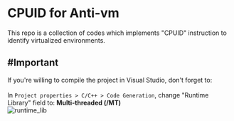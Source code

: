 # CPUID for Anti-vm
This repo is a collection of codes which implements "CPUID" instruction to identify virtualized environments.</br>

## #Important
If you're willing to compile the project in Visual Studio, don't forget to: </br></br>
In `Project properties > C/C++ > Code Generation`, change "Runtime Library" field to: **Multi-threaded (/MT)** </br>
![runtime_lib](https://github.com/spyw4re/cpuid_for_antivm/blob/master/assets/runtime_lib.png)
